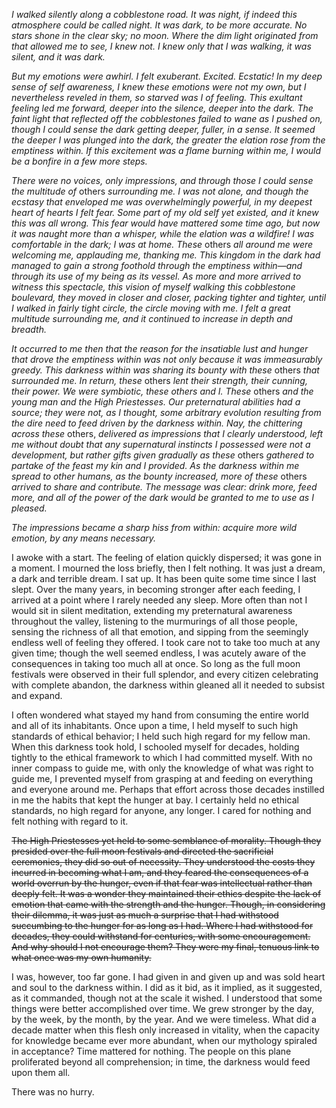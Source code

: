 _I walked silently along a cobblestone road. It was night, if indeed this atmosphere could be called night. It was dark, to be more accurate. No stars shone in the clear sky; no moon. Where the dim light originated from that allowed me to see, I knew not. I knew only that I was walking, it was silent, and it was dark._

_But my emotions were awhirl. I felt exuberant. Excited. Ecstatic! In my deep sense of self awareness, I knew these emotions were not my own, but I nevertheless reveled in them, so starved was I of feeling. This exultant feeling led me forward, deeper into the silence, deeper into the dark. The faint light that reflected off the cobblestones failed to wane as I pushed on, though I could sense the dark getting deeper, fuller, in a sense. It seemed the deeper I was plunged into the dark, the greater the elation rose from the emptiness within. If this excitement was a flame burning within me, I would be a bonfire in a few more steps._

_There were no voices, only impressions, and through those I could sense the multitude of_ others _surrounding me. I was not alone, and though the ecstasy that enveloped me was overwhelmingly powerful, in my deepest heart of hearts I felt fear. Some part of my old self yet existed, and it knew this was all wrong. This fear would have mattered some time ago, but now it was naught more than a whisper, while the elation was a wildfire! I was comfortable in the dark; I was at home. These_ others _all around me were welcoming me, applauding me, thanking me. This kingdom in the dark had managed to gain a strong foothold through the emptiness within—and through its use of my being as its vessel. As more and more arrived to witness this spectacle, this vision of myself walking this cobblestone boulevard, they moved in closer and closer, packing tighter and tighter, until I walked in fairly tight circle, the circle moving with me. I felt a great multitude surrounding me, and it continued to increase in depth and breadth._

_It occurred to me then that the reason for the insatiable lust and hunger that drove the emptiness within was not only because it was immeasurably greedy. This darkness within was sharing its bounty with these_ others _that surrounded me. In return, these_ others _lent their strength, their cunning, their power. We were symbiotic, these others and I. These_ others _and the young man and the High Priestesses. Our preternatural abilities had a source; they were not, as I thought, some arbitrary evolution resulting from the dire need to feed driven by the darkness within. Nay, the chittering across these_ others, _delivered as impressions that I clearly understood, left me without doubt that any supernatural instincts I possessed were not a development, but rather gifts given gradually as these_ others _gathered to partake of the feast my kin and I provided. As the darkness within me spread to other humans, as the bounty increased, more of these_ others _arrived to share and contribute. The message was clear: drink more, feed more, and all of the power of the dark would be granted to me to use as I pleased._

_The impressions became a sharp hiss from within: acquire more wild emotion, by any means necessary._

I awoke with a start. The feeling of elation quickly dispersed; it was gone in a moment. I mourned the loss briefly, then I felt nothing. It was just a dream, a dark and terrible dream. I sat up. It has been quite some time since I last slept. Over the many years, in becoming stronger after each feeding, I arrived at a point where I rarely needed any sleep. More often than not I would sit in silent meditation, extending my preternatural awareness throughout the valley, listening to the murmurings of all those people, sensing the richness of all that emotion, and sipping from the seemingly endless well of feeling they offered. I took care not to take too much at any given time; though the well seemed endless, I was acutely aware of the consequences in taking too much all at once. So long as the full moon festivals were observed in their full splendor, and every citizen celebrating with complete abandon, the darkness within gleaned all it needed to subsist and expand.

I often wondered what stayed my hand from consuming the entire world and all of its inhabitants. Once upon a time, I held myself to such high standards of ethical behavior; I held such high regard for my fellow man. When this darkness took hold, I schooled myself for decades, holding tightly to the ethical framework to which I had committed myself. With no inner compass to guide me, with only the knowledge of what was right to guide me, I prevented myself from grasping at and feeding on everything and everyone around me. Perhaps that effort across those decades instilled in me the habits that kept the hunger at bay. I certainly held no ethical standards, no high regard for anyone, any longer. I cared for nothing and felt nothing with regard to it.

~~The High Priestesses yet held to some semblance of morality. Though they presided over the full moon festivals and directed the sacrificial ceremonies, they did so out of necessity. They understood the costs they incurred in becoming what I am, and they feared the consequences of a world overrun by the hunger, even if that fear was intellectual rather than deeply felt. It was a wonder they maintained their ethics despite the lack of emotion that came with the strength and the hunger. Though, in considering their dilemma, it was just as much a surprise that I had withstood succumbing to the hunger for as long as I had. Where I had withstood for decades, they could withstand for centuries, with some encouragement. And why should I not encourage them? They were my final, tenuous link to what once was my own humanity.~~

I was, however, too far gone. I had given in and given up and was sold heart and soul to the darkness within. I did as it bid, as it implied, as it suggested, as it commanded, though not at the scale it wished. I understood that some things were better accomplished over time. We grew stronger by the day, by the week, by the month, by the year. And we were timeless. What did a decade matter when this flesh only increased in vitality, when the capacity for knowledge became ever more abundant, when our mythology spiraled in acceptance? Time mattered for nothing. The people on this plane proliferated beyond all comprehension; in time, the darkness would feed upon them all.

There was no hurry.
